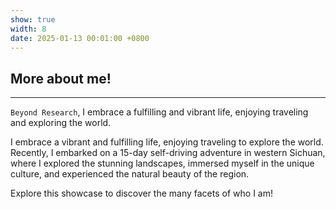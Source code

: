 ```yaml
---
show: true
width: 8
date: 2025-01-13 00:01:00 +0800
---
```


<div class="p-4">
    <h2>More about me!</h2>
    <hr />
    <p>
        <code>Beyond Research</code>, I embrace a fulfilling and vibrant life, enjoying traveling and exploring the world.
    </p>
    <p>
        I embrace a vibrant and fulfilling life, enjoying traveling to explore the world. Recently, I embarked on a 15-day self-driving adventure in western Sichuan, where I explored the stunning landscapes, immersed myself in the unique culture, and experienced the natural beauty of the region.
    </p>
    <p>
        Explore this showcase to discover the many facets of who I am!
    </p>
</div>
